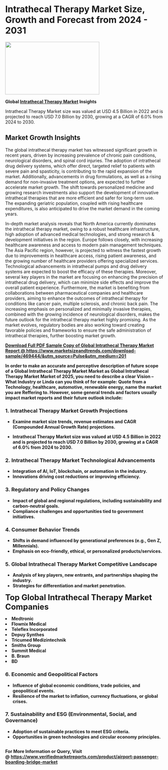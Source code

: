 <H1>Intrathecal Therapy Market Size, Growth and Forecast from 2024 - 2031</H1><img class="aligncenter size-medium wp-image-584254" src="https://thirdeyenews.in/wp-content/uploads/2024/09/Global-Market-Research-300x168.jpeg" alt="" width="300" height="168" /><p><strong>Global&nbsp;<a href="https://www.marketsizeandtrends.com/download-sample/469444/&amp;utm_source=Pulse&amp;utm_medium=201">Intrathecal Therapy Market</a> Insights</strong></p><p>Intrathecal Therapy Market size was valued at USD 4.5 Billion in 2022 and is projected to reach USD 7.0 Billion by 2030, growing at a CAGR of 6.0% from 2024 to 2030.</p><p><h2>Market Growth Insights</h2> <p>The global intrathecal therapy market has witnessed significant growth in recent years, driven by increasing prevalence of chronic pain conditions, neurological disorders, and spinal cord injuries. The adoption of intrathecal drug delivery systems, which offer direct, targeted relief to patients with severe pain and spasticity, is contributing to the rapid expansion of the market. Additionally, advancements in drug formulations, as well as a rising demand for non-invasive treatment options, are expected to further accelerate market growth. The shift towards personalized medicine and growing research investments also support the development of innovative intrathecal therapies that are more efficient and safer for long-term use. The expanding geriatric population, coupled with rising healthcare expenditures, is also anticipated to drive the market demand in the coming years.</p> <p><strong><a href="#"></a></strong></p> <p>In-depth market analysis reveals that North America currently dominates the intrathecal therapy market, owing to a robust healthcare infrastructure, high adoption of advanced medical technologies, and strong research & development initiatives in the region. Europe follows closely, with increasing healthcare awareness and access to modern pain management techniques. The Asia Pacific region, however, is projected to witness the fastest growth due to improvements in healthcare access, rising patient awareness, and the growing number of healthcare providers offering specialized services. Technological advancements in intrathecal pumps and drug delivery systems are expected to boost the efficacy of these therapies. Moreover, several key players in the market are focusing on enhancing the precision of intrathecal drug delivery, which can minimize side effects and improve the overall patient experience. Furthermore, the market is benefiting from collaborations between pharmaceutical companies and healthcare providers, aiming to enhance the outcomes of intrathecal therapy for conditions like cancer pain, multiple sclerosis, and chronic back pain. The increasing emphasis on personalized and minimally invasive therapies, combined with the growing incidence of neurological disorders, makes the future outlook for the intrathecal therapy market highly promising. As the market evolves, regulatory bodies are also working toward creating favorable policies and frameworks to ensure the safe administration of intrathecal therapies, further boosting market growth.</p> <p><strong><a href="#"></p><p><span class=""><strong>Download Full PDF Sample Copy of Global Intrathecal Therapy Market Report</strong> @ <a href="https://www.marketsizeandtrends.com/download-sample/469444/&amp;utm_source=Pulse&amp;utm_medium=201" target="_blank">https://www.marketsizeandtrends.com/download-sample/469444/&amp;utm_source=Pulse&amp;utm_medium=201</a></span></p><p>In order to make an accurate and perceptive description of future scope of a Global&nbsp;Intrathecal Therapy Market Market as Global&nbsp;Intrathecal Therapy Market Market of 2025, you need to describe a clear Vision &ndash; What Industry or Linda can you think of for example: Quote from a Technology, healthcare, automotive, renewable energy, name the market you are Reffering to. However, some general trends and factors usually impact market reports and their future outlook include:</p><h3>1.&nbsp;<strong>Intrathecal Therapy Market Growth Projections</strong></h3><ul><li>Examine market size trends, revenue estimates and CAGR (Compounded Annual Growth Rate) projections.</li><li><p>Intrathecal Therapy Market size was valued at USD 4.5 Billion in 2022 and is projected to reach USD 7.0 Billion by 2030, growing at a CAGR of 6.0% from 2024 to 2030.</p></li></ul><h3>2.&nbsp;<strong>Intrathecal Therapy Market Technological Advancements</strong></h3><ul><li>Integration of AI, IoT, blockchain, or automation in the industry.</li><li>Innovations driving cost reductions or improving efficiency.</li></ul><h3>3.&nbsp;<strong>Regulatory and Policy Changes</strong></h3><ul><li>Impact of global and regional regulations, including sustainability and carbon-neutral goals.</li><li>Compliance challenges and opportunities tied to government initiatives.</li></ul><h3>4.&nbsp;<strong>Consumer Behavior Trends</strong></h3><ul><li>Shifts in demand influenced by generational preferences (e.g., Gen Z, Millennials).</li><li>Emphasis on eco-friendly, ethical, or personalized products/services.</li></ul><h3>5.&nbsp;<strong>Global Intrathecal Therapy Market Competitive Landscape</strong></h3><ul><li>Analysis of key players, new entrants, and partnerships shaping the industry.</li><li>Strategies for differentiation and market penetration.</li></ul><p data-pm-slice="1 1 []"><span style="color: inherit; font-family: inherit; font-size: 25px;">Top Global Intrathecal Therapy Market Companies</span></p><div class="" data-test-id=""><p><li>Medtronic</li><li> Flownix Medical</li><li> Teleflex Incorporated</li><li> Depuy Synthes</li><li> Tricumed Medizintechnik</li><li> Smiths Group</li><li> Summit Medical</li><li> B. Braun</li><li> BD</li></p></div><h3>6.&nbsp;<strong>Economic and Geopolitical Factors</strong></h3><ul><li>Influence of global economic conditions, trade policies, and geopolitical events.</li><li>Resilience of the market to inflation, currency fluctuations, or global crises.</li></ul><h3>7.&nbsp;<strong>Sustainability and ESG (Environmental, Social, and Governance)</strong></h3><ul><li>Adoption of sustainable practices to meet ESG criteria.</li><li>Opportunities in green technologies and circular economy principles.</li></ul><h2><strong style="font-size: 14px;">For More Information or Query, Visit @&nbsp;</strong><a style="background-color: #ffffff; font-size: 14px;" href="https://www.marketsizeandtrends.com/report/intrathecal-therapy-market/" target="_blank">https://www.verifiedmarketreports.com/product/airport-passenger-boarding-bridge-market</a></h2>
